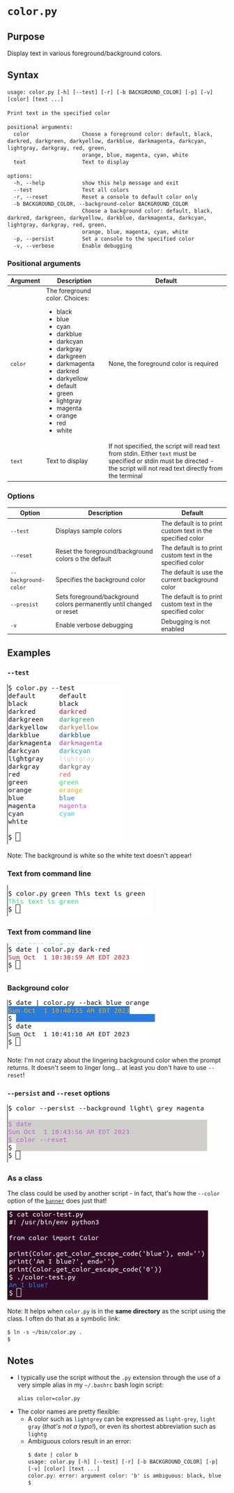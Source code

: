 # `color.py`

## Purpose
Display text in various foreground/background colors.

## Syntax
```
usage: color.py [-h] [--test] [-r] [-b BACKGROUND_COLOR] [-p] [-v] [color] [text ...]

Print text in the specified color

positional arguments:
  color                 Choose a foreground color: default, black, darkred, darkgreen, darkyellow, darkblue, darkmagenta, darkcyan, lightgray, darkgray, red, green,
                        orange, blue, magenta, cyan, white
  text                  Text to display

options:
  -h, --help            show this help message and exit
  --test                Test all colors
  -r, --reset           Reset a console to default color only
  -b BACKGROUND_COLOR, --background-color BACKGROUND_COLOR
                        Choose a background color: default, black, darkred, darkgreen, darkyellow, darkblue, darkmagenta, darkcyan, lightgray, darkgray, red, green,
                        orange, blue, magenta, cyan, white
  -p, --persist         Set a console to the specified color
  -v, --verbose         Enable debugging
```

### Positional arguments
| Argument | Description                      | Default                                                                                                                                                                       |
|----------|----------------------------------|-------------------------------------------------------------------------------------------------------------------------------------------------------------------------------|
| `color`  | The foreground color.  Choices: <ul><li>black</li><li>blue</li><li>cyan</li><li>darkblue</li><li>darkcyan</li><li>darkgray</li><li>darkgreen</li><li>darkmagenta</li><li>darkred</li><li>darkyellow</li><li>default</li><li>green</li><li>lightgray</li><li>magenta</li><li>orange</li><li>red</li><li>white</li></ul> | None, the foreground color is required                                                                                                                                        |
| `text`   | Text to display                  | If not specified, the script will read text from stdin.  Either `text` must be specified or stdin must be directed - the script will not read text directly from the terminal |


### Options
| Option               | Description                                                          | Default                                                    |
|----------------------|----------------------------------------------------------------------|------------------------------------------------------------|
| `--test`             | Displays sample colors                                               | The default is to print custom text in the specified color |
| `--reset`            | Reset the foreground/background colors o the default                 | The default is to print custom text in the specified color |
| `--background-color` | Specifies the background color                                       | The default is use the current background color            |
| `--presist`          | Sets foreground/background colors permanently until changed or reset | The default is to print custom text in the specified color |
| `-v`                 | Enable verbose debugging                                             | Debugging is not enabled                                   |

## Examples

### `--test`

![color --test example](images/color-test-example.png)

Note: The background is white so the white text doesn't appear!

### Text from command line

![color command line text example](images/color-commandline-text-example.png)

### Text from command line

![stdin text example](images/color-stdin-text-example.png)

### Background color

![background color example](images/color-background-color-example.png)

Note: I'm not crazy about the lingering background color when the prompt returns.  It doesn't seem to linger long... at least you don't have to use `--reset`!

### `--persist` and `--reset` options

![example with --persist and --reset options](images/color-persist-and-reset-examples.png)

### As a class

The class could be used by another script - in fact, that's how the `--color` option of the [`banner`](../banner.md) does just that!

![example as a class](images/color-class-example.png)

Note: It helps when `color.py` is in the **same directory** as the script using the class.  I often do that as a symbolic link:

```
$ ln -s ~/bin/color.py .
$
```

## Notes

- I typically use the script without the `.py` extension through the use of a very simple alias in my `~/.bashrc` bash login script:
  ```commandline
  alias color=color.py
  ```
- The color names are pretty flexible:
    - A color such as `lightgrey` can be expressed as `light-grey`, `light gray` (_that's not a typo!_), or even its shortest abbreviation such as `lightg`
    - Ambiguous colors result in an error:
      ```
      $ date | color b
      usage: color.py [-h] [--test] [-r] [-b BACKGROUND_COLOR] [-p] [-v] [color] [text ...]
      color.py: error: argument color: 'b' is ambiguous: black, blue
      $
      ``` 
